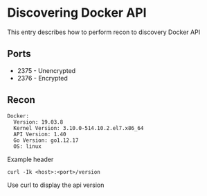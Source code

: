 # Discovering Docker API

This entry describes how to perform recon to discovery Docker API

## Ports

* 2375 - Unencrypted
* 2376 - Encrypted

## Recon

```
Docker:
  Version: 19.03.8
  Kernel Version: 3.10.0-514.10.2.el7.x86_64
  API Version: 1.40
  Go Version: go1.12.17
  OS: linux
```

Example header

```
curl -Ik <host>:<port>/version
```

Use curl to display the api version
